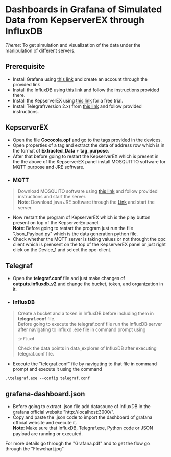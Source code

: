 # Dashboards in Grafana of Simulated Data from KepserverEX through InfluxDB  
*Theme*: To get simulation and visualization of the data under the manipulation of different servers.    


## Prerequisite  
* Install Grafana using [this link](https://grafana.com/grafana/download?platform=windows) and create an account through the provided link  
* Install the InfluxDB using [this link](https://www.influxdata.com/downloads/) and follow the instructions provided there.  
* Install the KepserverEX using [this link](https://my.kepware.com/s/login/SelfRegister) for a free trial.  
* Install Telegraf(version 2.x) from [this link](https://www.influxdata.com/downloads/) and follow provided instructions.  


## KepserverEX  
* Open the file **Cococola.opf** and go to the tags provided in the devices.  
* Open properties of a tag and extract the data of address row which is in the format of **Extracted_Data + tag_purpose**.  
* After that before going to restart the KepserverEX which is present in the the above of the KepserverEX panel install MOSQUITTO software for MQTT purpose and JRE software.  
* ### MQTT  
> Download MOSQUITO software using [this link](https://mosquitto.org/download/) and follow provided instructions and start the server.  
> **Note**: Download java JRE software through the [Link](https://www.java.com/en/download/) and start the server.  
* Now restart the program of KepserverEX which is the play button present on top of the KepserverEx panel.  
**Note**: Before going to restart the program just run the file "Json_Payload.py" which is the data generation python file.  
* Check whether the MQTT server is taking values or not throught the opc client which is prensent on the top of the KepserverEX panel or just right click on the Device_1 and select the opc-client.  


## Telegraf  
* Open the **telegraf.conf** file and just make changes of **outputs.influxdb_v2** and change the bucket, token, and organization in it.
* ### InfluxDB  
> Create a bucket and a token in InfluxDB before including them in **telegraf.conf** file.   
> Before going to execute the telegraf.conf file run the InfluxDB server after navigating to influxd .exe file in command prompt using
> ~~~
> influxd
> ~~~
> Check the data points in data_explorer of InfluxDB after executing telegraf.conf file.  
* Execute the "telegraf.conf" file by navigating to that file in command prompt and execute it using the command
~~~
.\telegraf.exe --config telegraf.conf
~~~  


## grafana-dashboard.json  
* Before going to extract .json file add datasouce of InfluxDB in the grafana official website "http://localhost:3000/".  
* Copy and paste the .json code to  import the dashboard of grafana official website and execute it.  
**Note**: Make sure that InfluxDB, Telegraf.exe, Python code or JSON payload are running or executed.  


For more details go through the "Grafana.pdf" and to get the flow go through the "Flowchart.jpg"
